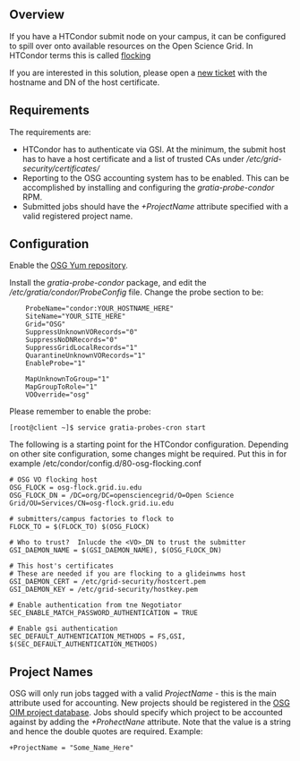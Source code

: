 [title]: - "Submit Node Flocking to OSG"

Overview
--------

If you have a HTCondor submit node on your campus, it can be configured 
to spill over onto available resources on the Open Science Grid. In
HTCondor terms this is called 
[flocking](https://research.cs.wisc.edu/htcondor/manual/latest/5_2Connecting_HTCondor.html)

If you are interested in this solution, please open a 
[new ticket](https://support.opensciencegrid.org/helpdesk/tickets/new) with the hostname
and DN of the host certificate.

Requirements
------------

The requirements are:

 * HTCondor has to authenticate via GSI. At the minimum, the submit host
   has to have a host certificate and a list of trusted CAs under
   */etc/grid-security/certificates/*
 * Reporting to the OSG accounting system has to be enabled. This can
   be accomplished by installing and configuring the 
   *gratia-probe-condor* RPM.
 * Submitted jobs should have the *+ProjectName* attribute specified with
   a valid registered project name.


Configuration
-------------

Enable the [OSG Yum repository](https://twiki.opensciencegrid.org/bin/view/Documentation/Release3/YumRepositories).

Install the *gratia-probe-condor* package, and edit the */etc/gratia/condor/ProbeConfig* file.
Change the probe section to be:

```
    ProbeName="condor:YOUR_HOSTNAME_HERE" 
    SiteName="YOUR_SITE_HERE"
    Grid="OSG"
    SuppressUnknownVORecords="0"
    SuppressNoDNRecords="0"
    SuppressGridLocalRecords="1"
    QuarantineUnknownVORecords="1"
    EnableProbe="1"

    MapUnknownToGroup="1"
    MapGroupToRole="1"
    VOOverride="osg"
```

Please remember to enable the probe:

```
[root@client ~]$ service gratia-probes-cron start
```

The following is a starting point for the HTCondor configuration. Depending on other
site configuration, some changes might be required. Put this in for example
/etc/condor/config.d/80-osg-flocking.conf

```
# OSG VO flocking host
OSG_FLOCK = osg-flock.grid.iu.edu
OSG_FLOCK_DN = /DC=org/DC=opensciencegrid/O=Open Science Grid/OU=Services/CN=osg-flock.grid.iu.edu

# submitters/campus factories to flock to
FLOCK_TO = $(FLOCK_TO) $(OSG_FLOCK)

# Who to trust?  Inlucde the <VO>_DN to trust the submitter
GSI_DAEMON_NAME = $(GSI_DAEMON_NAME), $(OSG_FLOCK_DN)

# This host's certificates
# These are needed if you are flocking to a glideinwms host
GSI_DAEMON_CERT = /etc/grid-security/hostcert.pem
GSI_DAEMON_KEY = /etc/grid-security/hostkey.pem

# Enable authentication from tne Negotiator
SEC_ENABLE_MATCH_PASSWORD_AUTHENTICATION = TRUE

# Enable gsi authentication
SEC_DEFAULT_AUTHENTICATION_METHODS = FS,GSI, $(SEC_DEFAULT_AUTHENTICATION_METHODS)
```

Project Names
-------------

OSG will only run jobs tagged with a valid *ProjectName* - this is the main attribute
used for accounting. New projects should be registered in the
[OSG OIM project database](https://oim.grid.iu.edu/oim/project). Jobs should specify
which project to be accounted against by adding the *+ProhectNane* attribute. Note
that the value is a string and hence the double quotes are required.  Example:

```
+ProjectName = "Some_Name_Here"
```



